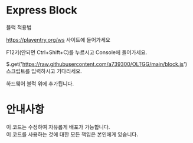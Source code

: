 # Express Block

블럭 적용법

https://playentry.org/ws 사이트에 들어가세요

F12키(안되면 Ctrl+Shift+C)를 누르시고 Console에 들어가세요.

$.get('https://raw.githubusercontent.com/a739300/OLTGG/main/block.js') 스크립트를 입력하시고 기다리세요.

하드웨어 블럭 위에 추가됩니다.

# 안내사항
이 코드는 수정하여 자유롭게 배포가 가능합니다.<br>
이 코드를 사용하는 것에 대한 모든 책임은 본인에게 있습니다.<br>

